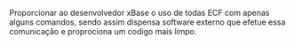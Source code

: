 Proporcionar ao desenvolvedor xBase o uso de todas ECF com apenas alguns comandos,
sendo assim dispensa software externo que efetue essa comunicação e proprociona um codigo mais limpo.
